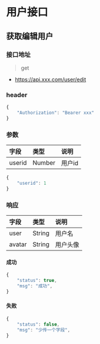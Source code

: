 # 用户接口

## 获取编辑用户
### 接口地址

> get

- https://api.xxx.com/user/edit

### header

```javascript
{
    "Authorization": "Bearer xxx"
}
```

### 参数

字段 | 类型  | 说明
:--- | :--- | :---
userid | Number | 用户id

```javascript 
{
    "userid": 1
}
```

### 响应

字段 | 类型  | 说明
:--- | :--- | :---
user | String | 用户名
avatar | String | 用户头像

#### 成功
```javascript
{
    "status": true,
    "msg": "成功",
}
```
#### 失败
```javascript
{
    "status": false,
    "msg": "少传一个字段",
}
```

